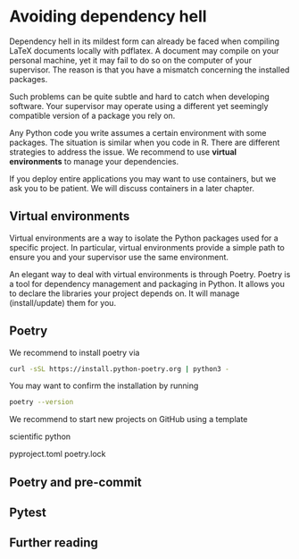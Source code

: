 # Avoiding dependency hell

Dependency hell in its mildest form
can already be faced when compiling LaTeX documents
locally with pdflatex. A document may compile
on your personal machine, yet it may fail to do so on
the computer of your supervisor. The reason is that
you have a mismatch concerning the installed packages.

Such problems can be quite subtle and hard to catch
when developing software. Your supervisor may operate
using a different yet seemingly compatible version
of a package you rely on.

Any Python code you write assumes a certain environment
with some packages. The situation is similar when you code in R.
There are different strategies to address the issue.
We recommend to use **virtual environments** to manage your dependencies.

If you deploy entire applications you may want to use
containers, but we ask you to be patient. We will discuss
containers in a later chapter.

## Virtual environments

Virtual environments are a way to isolate the Python
packages used for a specific project. In particular,
virtual environments provide a simple path to ensure
you and your supervisor use the same environment.

An elegant way to deal with virtual environments is through
Poetry. Poetry is a tool for dependency management and packaging
in Python. It allows you to declare the libraries your project
depends on. It will manage (install/update) them for you.

## Poetry

We recommend to install poetry via

```bash
curl -sSL https://install.python-poetry.org | python3 -
```

You may want to confirm the installation by running

```bash
poetry --version
```

We recommend to start new projects on GitHub
using a template

scientific python

pyproject.toml
poetry.lock

## Poetry and pre-commit

## Pytest

## Further reading
